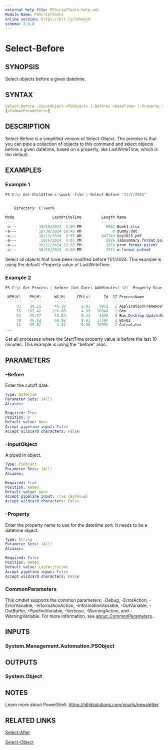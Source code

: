 ```yaml
---
external help file: PSScriptTools-help.xml
Module Name: PSScriptTools
online version: https://bit.ly/3nkqnjm
schema: 2.0.0
---
```


# Select-Before

## SYNOPSIS

Select objects before a given datetime.

## SYNTAX

```yaml
Select-Before -InputObject <PSObject> [-Before] <DateTime> [-Property <String>]
[<CommonParameters>]
```

## DESCRIPTION

Select-Before is a simplified version of Select-Object. The premise is that you can pipe a collection of objects to this command and select objects before a given datetime, based on a property, like LastWriteTime, which is the default.

## EXAMPLES

### Example 1

```powershell
PS C:\> Get-ChildItem c:\work -file | Select-Before "11/1/2024"


    Directory: C:\work

Mode                 LastWriteTime         Length Name
----                 -------------         ------ ----
-a---          10/10/2024  2:09 PM           8862 Book1.xlsx
-a---          10/30/2024 10:48 AM              0 dummy.dat
-a---          10/13/2024  9:35 AM         447743 key1013.pdf
-a---           10/6/2024  4:03 PM           2986 labsummary.format.ps1xml
-a---          10/11/2024 12:33 PM           1678 prun.format.ps1xml
-a---          10/10/2024  6:49 PM           1511 w.format.ps1xml

```

Select all objects that have been modified before 11/1/2024. This example is using the default -Property value of LastWriteTime.

### Example 2

```powershell
PS C:\> Get-Process | before (Get-Date).AddMinutes(-10) -Property StartTime

 NPM(K)    PM(M)      WS(M)     CPU(s)      Id  SI ProcessName
 ------    -----      -----     ------      --  -- -----------
     33    30.21      46.19       0.81    9952   2 ApplicationFrameHost
     75   102.42     126.08       4.89   16048   2 Box
     23    25.27      33.83       0.33    5320   0 Box.Desktop.UpdateService
     30    46.92      60.98       0.91   17384   2 BoxUI
     31    39.82       4.34       0.56   26992   2 Calculator
...
```

Get all processes where the StartTime property value is before the last 10 minutes. This example is using the "before" alias.

## PARAMETERS

### -Before

Enter the cutoff date.

```yaml
Type: DateTime
Parameter Sets: (All)
Aliases:

Required: True
Position: 0
Default value: None
Accept pipeline input: False
Accept wildcard characters: False
```

### -InputObject

A piped in object.

```yaml
Type: PSObject
Parameter Sets: (All)
Aliases:

Required: True
Position: Named
Default value: None
Accept pipeline input: True (ByValue)
Accept wildcard characters: False
```

### -Property

Enter the property name to use for the datetime sort. It needs to be a datetime object.

```yaml
Type: String
Parameter Sets: (All)
Aliases:

Required: False
Position: Named
Default value: LastWritetime
Accept pipeline input: False
Accept wildcard characters: False
```

### CommonParameters

This cmdlet supports the common parameters: -Debug, -ErrorAction, -ErrorVariable, -InformationAction, -InformationVariable, -OutVariable, -OutBuffer, -PipelineVariable, -Verbose, -WarningAction, and -WarningVariable. For more information, see [about_CommonParameters](http://go.microsoft.com/fwlink/?LinkID=113216).

## INPUTS

### System.Management.Automation.PSObject

## OUTPUTS

### System.Object

## NOTES

Learn more about PowerShell: https://jdhitsolutions.com/yourls/newsletter

## RELATED LINKS

[Select-After](Select-After.md)

[Select-Object]()
